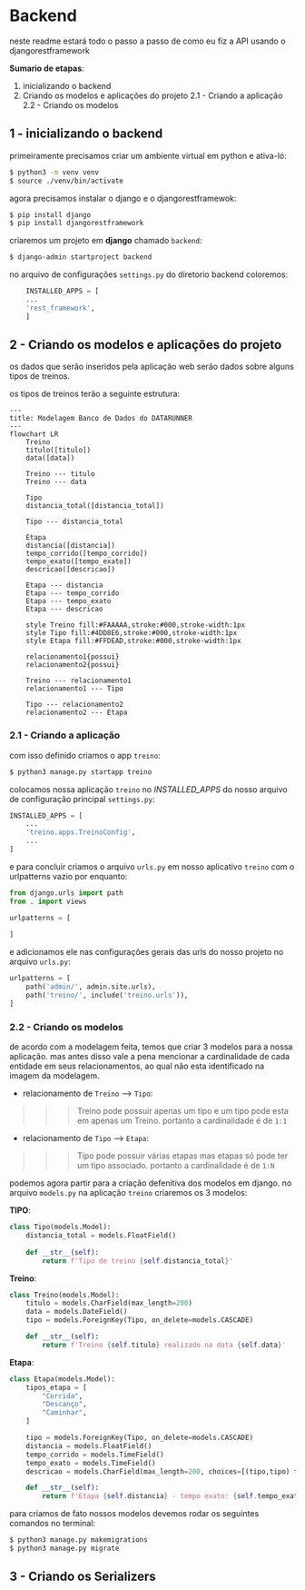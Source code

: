 # Backend 

neste readme estará todo o passo a passo de como eu fiz a API usando o djangorestframework

**Sumario de etapas**:
1. inicializando o backend
2. Criando os modelos e aplicações do projeto
    2.1 - Criando a aplicação
    2.2 - Criando os modelos

## 1 - inicializando o backend

primeiramente precisamos criar um ambiente virtual em python e ativa-ló:

```bash
$ python3 -m venv venv
$ source ./venv/bin/activate
```

agora precisamos instalar o django e o djangorestframewok:

```bash
$ pip install django
$ pip install djangorestframework
```

criaremos um projeto em **django** chamado `backend`:

```bash
$ django-admin startproject backend
```

no arquivo de configurações `settings.py` do diretorio backend coloremos:

```python
    INSTALLED_APPS = [
    ...
    'rest_framework',
    ]
```

## 2 - Criando os modelos e aplicações do projeto

os dados que serão inseridos pela aplicação web serão dados sobre alguns tipos de treinos.

os tipos de treinos terão a seguinte estrutura:

```mermaid
---
title: Modelagem Banco de Dados do DATARUNNER
---
flowchart LR
    Treino
    titulo([titulo])
    data([data])
    
    Treino --- titulo
    Treino --- data
    
    Tipo
    distancia_total([distancia_total])

    Tipo --- distancia_total

    Etapa
    distancia([distancia])
    tempo_corrido([tempo_corrido])
    tempo_exato([tempo_exato])
    descricao([descricao])

    Etapa --- distancia
    Etapa --- tempo_corrido
    Etapa --- tempo_exato
    Etapa --- descricao

    style Treino fill:#FAAAAA,stroke:#000,stroke-width:1px
    style Tipo fill:#4DD8E6,stroke:#000,stroke-width:1px
    style Etapa fill:#FFDEAD,stroke:#000,stroke-width:1px
    
    relacionamento1{possui}
    relacionamento2{possui}

    Treino --- relacionamento1
    relacionamento1 --- Tipo

    Tipo --- relacionamento2
    relacionamento2 --- Etapa
```

### 2.1 - Criando a aplicação

com isso definido criamos o app `treino`:

```bash
$ python3 manage.py startapp treino
```

colocamos nossa aplicação `treino` no *INSTALLED_APPS* do nosso arquivo de configuração principal `settings.py`:

```python
INSTALLED_APPS = [
    ...
    'treino.apps.TreinoConfig',
    ...
]
```

e para concluir criamos o arquivo `urls.py` em nosso aplicativo `treino` com o urlpatterns vazio por enquanto:

```python
from django.urls import path
from . import views

urlpatterns = [
   
]
```

e adicionamos ele nas configurações gerais das urls do nosso projeto no arquivo `urls.py`:

```python
urlpatterns = [
    path('admin/', admin.site.urls),
    path('treino/', include('treino.urls')),
]
```

### 2.2 - Criando os modelos

de acordo com a modelagem feita, temos que criar 3 modelos para a nossa aplicação. mas antes disso vale a pena mencionar a cardinalidade de cada entidade em seus relacionamentos, ao qual não esta identificado na imagem da modelagem.

- relacionamento de `Treino` --> `Tipo`:

>>> Treino pode possuir apenas um tipo e um tipo pode esta em apenas um Treino. portanto a cardinalidade é de `1:1`

- relacionamento de `Tipo` --> `Etapa`:

>>> Tipo pode possuir várias etapas mas etapas só pode ter um tipo associado. portanto a cardinalidade é de `1:N`

podemos agora partir para a criação defenitiva dos modelos em django. no arquivo `models.py` na aplicação `treino` criaremos os 3 modelos:

**TIPO**:
```python
class Tipo(models.Model):
    distancia_total = models.FloatField()
    
    def __str__(self):
        return f'Tipo de treino {self.distancia_total}'
```

**Treino**:
```python
class Treino(models.Model):
    titulo = models.CharField(max_length=200)
    data = models.DateField()
    tipo = models.ForeignKey(Tipo, on_delete=models.CASCADE)

    def __str__(self):
        return f'Treino {self.titulo} realizado na data {self.data}'
```

**Etapa**:
```python
class Etapa(models.Model):
    tipos_etapa = [
        "Corrida",
        "Descanço",
        "Caminhar",
    ]

    tipo = models.ForeignKey(Tipo, on_delete=models.CASCADE)
    distancia = models.FloatField()
    tempo_corrido = models.TimeField()
    tempo_exato = models.TimeField()
    descricao = models.CharField(max_length=200, choices=[(tipo,tipo) for tipo in tipos_etapa])

    def __str__(self):
        return f'Etapa {self.distancia} - tempo exato: {self.tempo_exato} - tipo: {self.descricao}'
```

para criamos de fato nossos modelos devemos rodar os seguintes comandos no terminal:

```bash
$ python3 manage.py makemigrations
$ python3 manage.py migrate
```

## 3 - Criando os Serializers
